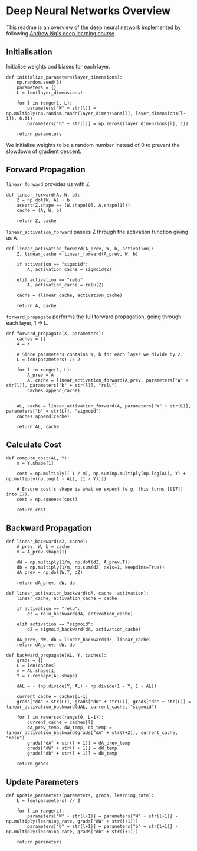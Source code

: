 # Deep Neural Networks Overview

This readme is an overview of the deep neural network implemented by following [Andrew Ng's deep learning course](https://www.coursera.org/learn/neural-networks-deep-learning).

## Initialisation
Initialise weights and biases for each layer.

```
def initialize_parameters(layer_dimensions):
    np.random.seed(3)
    parameters = {}
    L = len(layer_dimensions)

    for l in range(1, L):
        parameters["W" + str(l)] = np.multiply(np.random.randn(layer_dimensions[l], layer_dimensions[l-1]), 0.01)
        parameters["b" + str(l)] = np.zeros((layer_dimensions[l], 1))

    return parameters
```

We initialise weights to be a random number instead of 0 to prevent the slowdown of gradient descent.

## Forward Propagation

`linear_forward` provides us with Z.

```
def linear_forward(A, W, b):
    Z = np.dot(W, A) + b
    assert(Z.shape == (W.shape[0], A.shape[1]))
    cache = (A, W, b)

    return Z, cache
```

`linear_activation_forward` passes Z through the activation function giving us A.

```
def linear_activation_forward(A_prev, W, b, activation):
    Z, linear_cache = linear_forward(A_prev, W, b)

    if activation == "sigmoid":
        A, activation_cache = sigmoid(Z)
        
    elif activation == "relu":
        A, activation_cache = relu(Z)

    cache = (linear_cache, activation_cache)

    return A, cache
```

`forward_propagate` performs the full forward propagation, going through each layer, 1 -> L.

```
def forward_propagate(X, parameters):
    caches = []
    A = X

    # Since parameters contains W, b for each layer we divide by 2.
    L = len(parameters) // 2

    for l in range(1, L):
        A_prev = A
        A, cache = linear_activation_forward(A_prev, parameters["W" + str(l)], parameters["b" + str(l)], "relu")
        caches.append(cache)


    AL, cache = linear_activation_forward(A, parameters["W" + str(L)], parameters["b" + str(L)], "sigmoid")
    caches.append(cache)

    return AL, cache
```

## Calculate Cost

```
def compute_cost(AL, Y):
    m = Y.shape[1]
    
    cost = np.multiply((-1 / m), np.sum(np.multiply(np.log(AL), Y) + np.multiply(np.log(1 - AL), (1 - Y))))
    
    # Ensure cost's shape is what we expect (e.g. this turns [[17]] into 17).
    cost = np.squeeze(cost)

    return cost
```


## Backward Propagation

```
def linear_backward(dZ, cache):
    A_prev, W, b = cache
    m = A_prev.shape[1]

    dW = np.multiply(1/m, np.dot(dZ, A_prev.T))
    db = np.multiply(1/m, np.sum(dZ, axis=1, keepdims=True))
    dA_prev = np.dot(W.T, dZ)

    return dA_prev, dW, db
```


```
def linear_activation_backward(dA, cache, activation):
    linear_cache, activation_cache = cache
    
    if activation == "relu":
        dZ = relu_backward(dA, activation_cache)

    elif activation == "sigmoid":
        dZ = sigmoid_backward(dA, activation_cache)

    dA_prev, dW, db = linear_backward(dZ, linear_cache)
    return dA_prev, dW, db
```

```
def backward_propagate(AL, Y, caches):
    grads = {}
    L = len(caches)
    m = AL.shape[1]
    Y = Y.reshape(AL.shape)

    dAL = - (np.divide(Y, AL) - np.divide(1 - Y, 1 - AL))
    
    current_cache = caches[L-1]
    grads["dA" + str(L)], grads["dW" + str(L)], grads["db" + str(L)] = linear_activation_backward(dAL, current_cache, "sigmoid")

    for l in reversed(range(0, L-1)):
        current_cache = caches[l]
        dA_prev_temp, dW_temp, db_temp = linear_activation_backward(grads["dA" + str(l+2)], current_cache, "relu")
        grads["dA" + str(l + 1)] = dA_prev_temp
        grads["dW" + str(l + 1)] = dW_temp
        grads["db" + str(l + 1)] = db_temp

    return grads
```

## Update Parameters
```
def update_parameters(parameters, grads, learning_rate):
    L = len(parameters) // 2

    for l in range(L):
        parameters["W" + str(l+1)] = parameters["W" + str(l+1)] - np.multiply(learning_rate, grads["dW" + str(l+1)])
        parameters["b" + str(l+1)] = parameters["b" + str(l+1)] - np.multiply(learning_rate, grads["db" + str(l+1)])

    return parameters
```